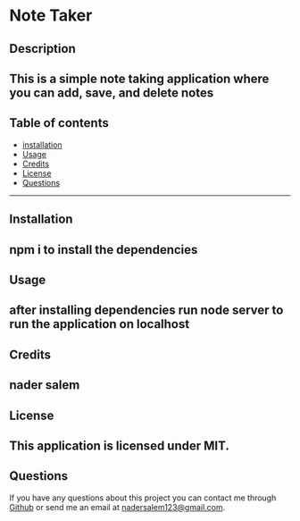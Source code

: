 # Note Taker
## Description
This is a simple note taking application where you can add, save, and delete notes
---
## Table of contents
* [installation](#installation)
* [Usage](#usage)
* [Credits](#credits)
* [License](#license)
* [Questions](#questions)
---
## Installation
npm i to install the dependencies
---
## Usage
after installing dependencies run node server to run the application on localhost
---
## Credits
nader salem
---
## License
This application is licensed under MIT.
---
## Questions
If you have any questions about this project you can contact me through [Github](https://github.com/n1flight) or send me an email at nadersalem123@gmail.com.
